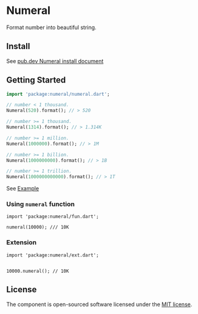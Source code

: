# Numeral

Format number into beautiful string.

## Install

See [pub.dev Numeral install document](https://pub.dev/packages/numeral/install)

## Getting Started

```dart
import 'package:numeral/numeral.dart';

// number < 1 thousand.
Numeral(520).format(); // > 520

// number >= 1 thousand.
Numeral(1314).format(); // > 1.314K

// number >= 1 million.
Numeral(1000000).format(); // > 1M

// number >= 1 billion.
Numeral(1000000000).format(); // > 1B

// number >= 1 trillion.
Numeral(1000000000000).format(); // > 1T
```

See [Example](example)


### Using `numeral` function

```
import 'package:numeral/fun.dart';

numeral(10000); /// 10K
```

### Extension

```
import 'package:numeral/ext.dart';


10000.numeral(); // 10K
```

## License

The component is open-sourced software licensed under the [MIT license](LICENSE).
